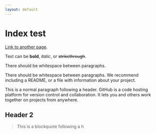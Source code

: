 ```yaml
---
layout: default
---
```

# Index test

[Link to another page](./another-page.html).

Text can be **bold**, _italic_, or ~~strikethrough~~.

There should be whitespace between paragraphs.

There should be whitespace between paragraphs. We recommend including a README, or a file with information about your project.


This is a normal paragraph following a header. GitHub is a code hosting platform for version control and collaboration. It lets you and others work together on projects from anywhere.

## Header 2

> This is a blockquote following a h
